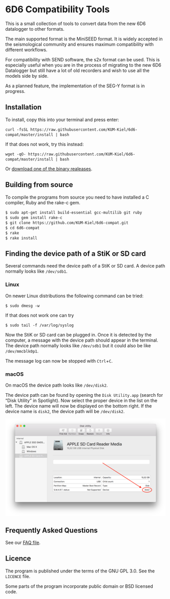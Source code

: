 # 6D6 Compatibility Tools

This is a small collection of tools to convert data from the new 6D6 datalogger to other formats.

The main supported format is the MiniSEED format.
It is widely accepted in the seismological community and ensures maximum compatibility with different workflows.

For compatibility with SEND software, the s2x format can be used.
This is especially useful when you are in the process of migrating to the new 6D6 Datalogger but still have a lot of old recorders and wish to use all the models side by side.

As a planned feature, the implementation of the SEG-Y format is in progress.

## Installation

To install, copy this into your terminal and press enter:

```text
curl -fsSL https://raw.githubusercontent.com/KUM-Kiel/6d6-compat/master/install | bash
```

If that does not work, try this instead:

```text
wget -qO- https://raw.githubusercontent.com/KUM-Kiel/6d6-compat/master/install | bash
```

Or [download one of the binary realeases](https://github.com/KUM-Kiel/6d6-compat/releases/latest).

## Building from source

To compile the programs from source you need to have installed a C compiler, Ruby and the rake-c gem.

```text
$ sudo apt-get install build-essential gcc-multilib git ruby
$ sudo gem install rake-c
$ git clone https://github.com/KUM-Kiel/6d6-compat.git
$ cd 6d6-compat
$ rake
$ rake install
```
## Finding the device path of a StiK or SD card

Several commands need the device path of a StiK or SD card.
A device path normally looks like `/dev/sdb1`.

### Linux

On newer Linux distributions the following command can be tried:

```text
$ sudo dmesg -w
```

If that does not work one can try

```text
$ sudo tail -f /var/log/syslog
```

Now the StiK or SD card can be plugged in.
Once it is detected by the computer, a message with the device path should appear in the terminal.
The device path normally looks like `/dev/sdb1` but it could also be like `/dev/mmcblk0p1`.

The message log can now be stopped with `Ctrl`+`C`.

### macOS

On macOS the device path looks like `/dev/disk2`.

The device path can be found by opening the `Disk Utility.app` (search for “Disk Utility” in Spotlight).
Now select the proper device in the list on the left.
The device name will now be displayed on the bottom right.
If the device name is `disk2`, the device path will be `/dev/disk2`.

![Disk Utility](disk-utility.png)

## Frequently Asked Questions

See our [FAQ file](FAQ.md).

## Licence

The program is published under the terms of the GNU GPL 3.0. See the `LICENCE` file.

Some parts of the program incorporate public domain or BSD licensed code.
